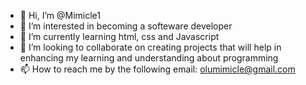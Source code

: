 - 👋 Hi, I’m @Mimicle1
- 👀 I’m interested in becoming a softeware developer
- 🌱 I’m currently learning html, css and Javascript
- 💞️ I’m looking to collaborate on creating projects that will help in enhancing my learning and understanding about programming
- 📫 How to reach me by the following email: olumimicle@gmail.com

<!---
Mimicle1/Mimicle1 is a ✨ special ✨ repository because its `README.md` (this file) appears on your GitHub profile.
You can click the Preview link to take a look at your changes.
--->
